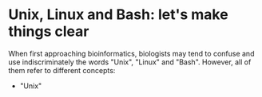 # Unix, Linux and Bash: let's make things clear
When first approaching bioinformatics, biologists may tend to confuse and use indiscriminately the words "Unix", "Linux" and "Bash". However, all of them refer to different concepts:
  - "Unix" 
